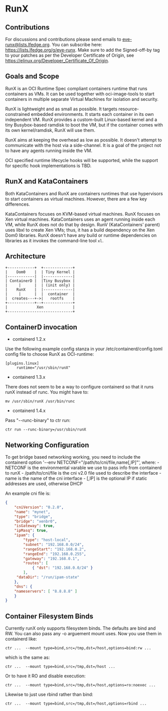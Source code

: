 RunX
====

Contributions
-------------

For discussions and contributions please send emails to
eve-runx@lists.lfedge.org. You can subscribe here:
https://lists.lfedge.org/g/eve-runx. Make sure to add the Signed-off-by
tag to your patches as per the Developer Certificate of Origin, see
https://elinux.org/Developer_Certificate_Of_Origin.


Goals and Scope
---------------
RunX is an OCI Runtime Spec compliant containers runtime that runs
containers as VMs. It can be used together with oci-image-tools to start
containers in multiple separate Virtual Machines for isolation and
security.

RunX is lightweight and as small as possible. It targets
resource-constrained embedded environments. It starts each container in
its own independent VM. RunX provides a custom-built Linux-based kernel
and a tiny Busybox-based ramdisk to boot the VM, but if the container
comes with its own kernel/ramdisk, RunX will use them.

RunX aims at keeping the overhead as low as possible.  It doesn't
attempt to communicate with the host via a side-channel. It is a goal of
the project not to have any agents running inside the VM.

OCI specified runtime lifecycle hooks will be supported, while the
support for specific hook implementations is TBD.


RunX and KataContainers
-----------------------
Both KataContainers and RunX are containers runtimes that use
hypervisors to start containers as virtual machines. However, there are
a few key differences.

KataContainers focuses on KVM-based virtual machines. RunX focuses
on Xen virtual machines. KataContainers uses an agent running inside
each VM, while RunX does not do that by design. RunV (KataContainers'
parent) uses libxl to create Xen VMs; thus, it has a build dependency
on the Xen Dom0 libraries. RunX doesn't have any build or runtime
dependencies on libraries as it invokes the command-line tool ``xl``.


Architecture
------------
    +------------+  +-------------+
    |    Dom0    |  | Tiny Kernel |
    |------------|  |-------------|
    | ContainerD |  |Tiny Busybox |
    |     |      |  | (init only) |
    |    RunX    |  |-------------|
    |     |      |  |  container  |
    |  creates---+->|   rootfs    |
    +------------+--+-------------+
    |             Xen             |
    +-----------------------------+


ContainerD invocation
---------------------

- containerd 1.2.x

Use the following example config stanza in your
/etc/containerd/config.toml config file to choose RunX as OCI-runtime:

    [plugins.linux]
         runtime="/usr/sbin/runX"

- containerd 1.3.x

There does not seem to be a way to configure containerd so that it runs
runX instead of runc. You might have to:

    mv /usr/sbin/runX /usr/bin/runc

- containerd 1.4.x

Pass "--runc-binary" to ctr run:

    ctr run --runc-binary=/usr/sbin/runX



Networking Configuration
------------------------

To get bridge based networking working, you need to include the containerd
option '--env NETCONF="/path/to/cni/file,name[,IP]"', where:
    - NETCONF is the environmental varable we use to pass info from containerd
      to runX
    - /path/to/cni/file is the cni v2.0 file used to describe the interface
    - name is the name of the cni interface
    - [,IP] is the optional IP if static addresses are used, otherwise DHCP

An example cni file is:

```json
{
    "cniVersion": "0.2.0",
    "name": "mynet",
    "type": "bridge",
    "bridge": "xenbr0",
    "isGateway": true,
    "ipMasq": true,
    "ipam": {
        "type": "host-local",
        "subnet": "192.168.0.0/24",
        "rangeStart": "192.168.0.2",
        "rangeEnd": "192.168.0.255",
        "gateway": "192.168.0.1",
        "routes": [
            { "dst": "192.168.0.0/24" }
        ],
     "dataDir": "/run/ipam-state"
    },
    "dns": {
    "nameservers": [ "8.8.8.8" ]
    }
}
```



Container Filesystem Binds
--------------------------

Currently runX only supports filesystem binds.  The defaults are bind and RW.
You can also pass any -o arguement mount uses.  Now you use them in containerd
like:

```
ctr ...  --mount type=bind,src=/tmp,dst=/host,options=bind:rw ...
```

which is the same as:

```
ctr ...  --mount type=bind,src=/tmp,dst=/host ...
```

Or to have it RO and disable execution:

```
ctr ...  --mount type=bind,src=/tmp,dst=/host,options=ro:noexec ...
```

Likewise to just use rbind rather than bind:


```
ctr ...  --mount type=bind,src=/tmp,dst=/host,options=rbind ...
```

